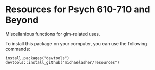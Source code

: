 # Resources for Psych 610-710 and Beyond

Miscellanious functions for glm-related uses.

To install this package on your computer, you can use the following commands:

```
install.packages("devtools")
devtools::install_github("michaelasher/resources")
```
